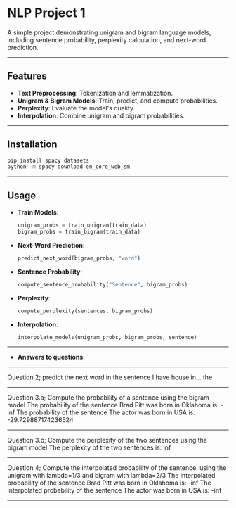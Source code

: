 # NLP Project 1

A simple project demonstrating unigram and bigram language models, including sentence probability, perplexity calculation, and next-word prediction.

---

## Features

- **Text Preprocessing**: Tokenization and lemmatization.  
- **Unigram & Bigram Models**: Train, predict, and compute probabilities.  
- **Perplexity**: Evaluate the model's quality.  
- **Interpolation**: Combine unigram and bigram probabilities.  

---

## Installation

```bash
pip install spacy datasets
python -m spacy download en_core_web_sm
```

---

## Usage

- **Train Models**:  
  ```python
  unigram_probs = train_unigram(train_data)
  bigram_probs = train_bigram(train_data)
  ```

- **Next-Word Prediction**:  
  ```python
  predict_next_word(bigram_probs, "word")
  ```

- **Sentence Probability**:  
  ```python
  compute_sentence_probability("Sentence", bigram_probs)
  ```

- **Perplexity**:  
  ```python
  compute_perplexity(sentences, bigram_probs)
  ```

- **Interpolation**:  
  ```python
  interpolate_models(unigram_probs, bigram_probs, sentence)
  ```

---

- **Answers to questions**:
**************************************************
Question 2; predict the next word in the sentence
I have house in... the
**************************************************
Question 3.a; Compute the probability of a sentence using the bigram model
The probability of the sentence  Brad Pitt was born in Oklahoma  is: -inf
The probability of the sentence  The actor was born in USA  is: -29.729887174236524
**************************************************
Question 3.b; Compute the perplexity of the two sentences using the bigram model
The perplexity of the two sentences is: inf
**************************************************
Question 4; Compute the interpolated probability of the sentence, using the unigram with lambda=1/3 and bigram with lambda=2/3
The interpolated probability of the sentence  Brad Pitt was born in Oklahoma  is: -inf
The interpolated probability of the sentence  The actor was born in USA  is: -inf

---